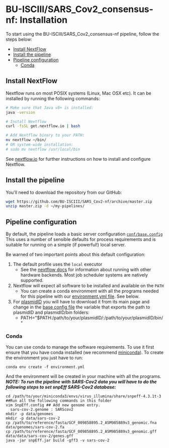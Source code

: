 # BU-ISCIII/SARS_Cov2_consensus-nf: Installation

To start using the BU-ISCIII/SARS_Cov2_consensus-nf pipeline, follow the steps below:

<!-- Install Atom plugin markdown-toc-auto for this ToC -->
<!-- TOC START min:2 max:3 link:true asterisk:true -->
* [Install NextFlow](#install-nextflow)
* [Install the pipeline](#install-the-pipeline)
* [Pipeline configuration](#pipeline-configuration)
  * [Conda](#conda)
<!-- TOC END -->

## Install NextFlow
Nextflow runs on most POSIX systems (Linux, Mac OSX etc). It can be installed by running the following commands:

```bash
# Make sure that Java v8+ is installed:
java -version

# Install Nextflow
curl -fsSL get.nextflow.io | bash

# Add Nextflow binary to your PATH:
mv nextflow ~/bin/
# OR system-wide installation:
# sudo mv nextflow /usr/local/bin
```

See [nextflow.io](https://www.nextflow.io/) for further instructions on how to install and configure Nextflow.

## Install the pipeline

You'll need to download the repository from our GitHub:

```bash
wget https://github.com/BU-ISCIII/SARS_Cov2-nf/archive/master.zip
unzip master.zip -d ~/my-pipelines/
```

## Pipeline configuration
By default, the pipeline loads a basic server configuration [`conf/base.config`](../conf/base.config)
This uses a number of sensible defaults for process requirements and is suitable for running
on a simple (if powerful!) local server.

Be warned of two important points about this default configuration:

1. The default profile uses the `local` executor
    * See the [nextflow docs](https://www.nextflow.io/docs/latest/executor.html) for information about running with other hardware backends. Most job scheduler systems are natively supported.
2. Nextflow will expect all software to be installed and available on the `PATH`
    * You can create a conda environment with all the programs needed for this pipeline with our [environment.yml file](../environment.yml). See below.
3. For [plasmidID](https://github.com/BU-ISCIII/plasmidID) you will have to download it from its main page and change in the [base config file](../conf/base.config) the variable that exports the path to plasmidID and plasmidID/bin folders:
    * PATH="$PATH:/path/to/your/plasmidID/:/path/to/your/plasmidID/bin/"

### Conda
You can use conda to manage the software requirements.
To use it first ensure that you have conda installed (we recommend [miniconda](https://conda.io/miniconda.html)).
To create the environment you just have to run:
```
conda env create -f environment.yml
```
And the environment will be created in your machine with all the programs. ***NOTE: To run the pipeline with SARS-Cov2 data you will have to do the following steps to set snpEff SARS-Cov2 database:***
```
cd /path/to/your/miniconda3/envs/virus_illumina/share/snpeff-4.3.1t-3 ##Run all the following commands in this folder
vim SnpEff.config ## Add new genome entry.
  sars-cov-2.genome : SARScov2
mkdir -p data/genomes
mkdir -p data/sars-cov-2
cp /path/to/reference/fasta/GCF_009858895.2_ASM985889v3_genomic.fna data/genomes/sars-cov-2.fa
cp /path/to/reference/fasta/GCF_009858895.2_ASM985889v3_genomic.gff data/data/sars-cov-2/genes.gff
java -jar snpEff.jar build -gff3 -v sars-cov-2
```
